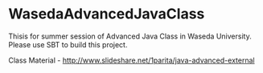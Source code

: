 WasedaAdvancedJavaClass
=======================

Thisis for summer session of Advanced Java Class in Waseda University.  Please use SBT to build this project.

Class Material - http://www.slideshare.net/1parita/java-advanced-external
